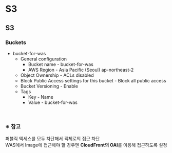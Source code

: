 # S3

## S3
### Buckets
- bucket-for-was
  - General configuration
    - Bucket name - bucket-for-was
    - AWS Region - Asia Pacific (Seoul) ap-northeast-2
  - Object Ownership - ACLs disabled
  - Block Public Access settings for this bucket - Block all public access
  - Bucket Versioning - Enable
  - Tags
    - Key - Name
    - Value - bucket-for-was

<br/>

### ※ 참고
퍼블릭 액세스를 모두 차단해서 객체로의 접근 차단  
WAS에서 Image에 접근해야 할 경우엔 **CloudFront의 OAI**를 이용해 접근하도록 설정
